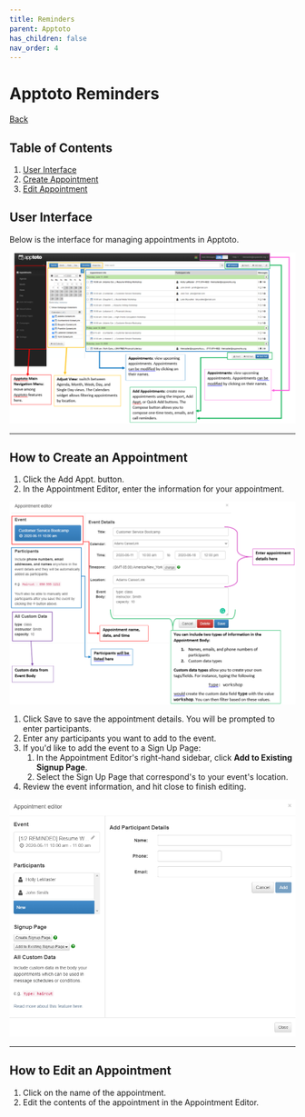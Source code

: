 ```yaml
---
title: Reminders
parent: Apptoto
has_children: false
nav_order: 4
---
```


# Apptoto Reminders
<a href="./apptoto.html">Back</a>

## Table of Contents
1. <a href="#user-interface">User Interface</a>
1. <a href="#how-to-create-an-appointment">Create Appointment</a>
1. <a href="#how-to-edit-an-appointment">Edit Appointment</a>

<!-- USER INTERFACE -->
## User Interface

Below is the interface for managing appointments in Apptoto.

<img src="assets/apptoto/appointmentsInterface.png" />

<hr class="divider">

<!-- MAKE AN APPOINTMENT -->
## How to Create an Appointment

1. Click the Add Appt. button.
1. In the Appointment Editor, enter the information for your appointment.

<img src="assets/apptoto/appointmentEditor.png" />

1. Click Save to save the appointment details. You will be prompted to enter participants.
1. Enter any participants you want to add to the event.
1. If you'd like to add the event to a Sign Up Page:
     1. In the Appointment Editor's right-hand sidebar, click **Add to Existing Signup Page**.
     1. Select the Sign Up Page that correspond's to your event's location.
1. Review the event information, and hit close to finish editing.

<img src="assets/apptoto/appointmentEditor2.png" />

<hr class="divider">

<!-- EDIT AN APPOINTMENT -->
## How to Edit an Appointment

1. Click on the name of the appointment.
1. Edit the contents of the appointment in the Appointment Editor.
